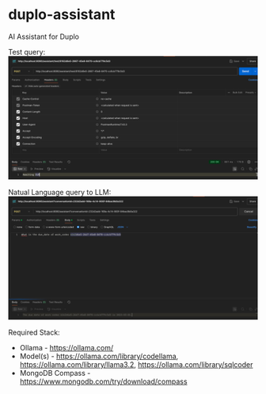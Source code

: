 # duplo-assistant
AI Assistant for Duplo

Test query:
![img.png](img.png)

Natual Language query to LLM:
![img_1.png](img_1.png)

Required Stack:

- Ollama - https://ollama.com/
- Model(s) - https://ollama.com/library/codellama, https://ollama.com/library/llama3.2, https://ollama.com/library/sqlcoder
- MongoDB Compass - https://www.mongodb.com/try/download/compass